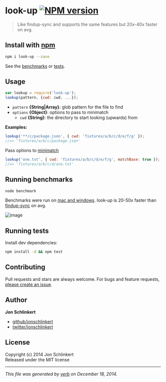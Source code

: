 # look-up [![NPM version](https://badge.fury.io/js/look-up.svg)](http://badge.fury.io/js/look-up)

> Like findup-sync and supports the same features but 20x-40x faster on avg.

## Install with [npm](npmjs.org)

```bash
npm i look-up --save
```

See the [benchmarks](#run-benchmarks) or [tests](./test.js).

## Usage

```js
var lookup = require('look-up');
lookup(pattern, {cwd: cwd, ...});
```

- `pattern` **{String|Array}**: glob pattern for the file to find
- `options` **{Object}**: options to pass to minimatch
    + `cwd` **{String}**: the directory to start looking (upwards) from


**Examples:**

```js
lookup('**/c/package.json', { cwd: 'fixtures/a/b/c/d/e/f/g' });
//=> 'fixtures/a/b/c/package.json'
```

Pass options to [minimatch]

```js
lookup('one.txt', { cwd: 'fixtures/a/b/c/d/e/f/g', matchBase: true });
//=> 'fixtures/a/b/c/d/one.txt'
```

## Running benchmarks

```bash
node benchmark
```

Benchmarks were run on [mac and windows](https://github.com/jonschlinkert/look-up/issues/1). look-up is 20-50x faster than [findup-sync] on avg.

![image](https://cloud.githubusercontent.com/assets/383994/5243412/e364fc7c-7911-11e4-989f-10d24bebcacc.png)


## Running tests

Install dev dependencies:

```bash
npm install -d && npm test
```

## Contributing
Pull requests and stars are always welcome. For bugs and feature requests, [please create an issue](https://github.com/jonschlinkert/look-up/issues).

## Author

**Jon Schlinkert**
 
+ [github/jonschlinkert](https://github.com/jonschlinkert)
+ [twitter/jonschlinkert](http://twitter.com/jonschlinkert) 

## License
Copyright (c) 2014 Jon Schlinkert  
Released under the MIT license

***

_This file was generated by [verb](https://github.com/assemble/verb) on December 18, 2014._

[minimatch]: http://github.com/isaacs/minimatch
[findup-sync]: https://github.com/cowboy/node-findup-sync